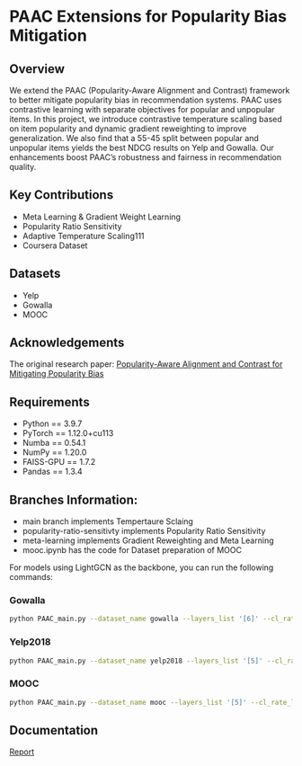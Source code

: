 # PAAC Extensions for Popularity Bias Mitigation

## Overview
We extend the PAAC (Popularity-Aware Alignment and Contrast) framework to better mitigate popularity bias in recommendation systems. PAAC uses contrastive learning with separate objectives for popular and unpopular items. In this project, we introduce contrastive temperature scaling based on item popularity and dynamic gradient reweighting to improve generalization. We also find that a 55-45 split between popular and unpopular items yields the best NDCG results on Yelp and Gowalla. Our enhancements boost PAAC’s robustness and fairness in recommendation quality.

## Key Contributions
- Meta Learning & Gradient Weight Learning
- Popularity Ratio Sensitivity
- Adaptive Temperature Scaling111
- Coursera Dataset

## Datasets
- Yelp
- Gowalla
- MOOC

## Acknowledgements
The original research paper:
[Popularity-Aware Alignment and Contrast for Mitigating Popularity Bias](https://arxiv.org/pdf/2405.20718)

## Requirements

- Python == 3.9.7
- PyTorch == 1.12.0+cu113
- Numba == 0.54.1
- NumPy == 1.20.0
- FAISS-GPU == 1.7.2
- Pandas == 1.3.4

## Branches Information:

- main branch implements Tempertaure Sclaing
- popularity-ratio-sensitivty implements Popularity Ratio Sensitivity
- meta-learning implements Gradient Reweighting and Meta Learning
- mooc.ipynb has the code for Dataset preparation of MOOC

For models using LightGCN as the backbone, you can run the following commands:

### Gowalla

```bash
python PAAC_main.py --dataset_name gowalla --layers_list '[6]' --cl_rate_list '[5]' --align_reg_list '[50]' --lambada_list '[0.2]' --gama_list '[0.2]'
```

### Yelp2018

```bash
python PAAC_main.py --dataset_name yelp2018 --layers_list '[5]' --cl_rate_list '[10]' --align_reg_list '[1e3]' --lambada_list '[0.8]' --gama_list '[0.8]'
```

### MOOC
```bash
python PAAC_main.py --dataset_name mooc --layers_list '[5]' --cl_rate_list '[10]' --align_reg_list '[1e3]' --lambada_list '[0.8]' --gama_list '[0.8]'
```

## Documentation

[Report](https://arxiv.org/pdf/2405.20718)





 
